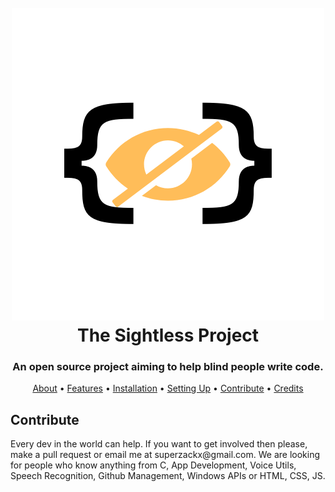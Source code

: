 <h1 align="center">
  <br>
  <a href="https://github.com/superzackx/Sightless"><img src="./assets/%7B%20%7D.png"></a>
  <br>
  The Sightless Project
  <br>
</h1>

<h3 align=center>An open source project aiming to help blind people write code.</h3>

<p align="center">
  <a href="#about">About</a>
  •
  <a href="#features">Features</a>
  •
  <a href="#installation">Installation</a>
  •
  <a href="#setting-up">Setting Up</a>
  •
  <a href="#contribute">Contribute</a>
  •
  <a href="#credits">Credits</a>
</p>

<p align="left" id="contribute">
  <h2>Contribute</h2>
  Every dev in the world can help. If you want to get involved then please, make a pull request or email me at superzackx@gmail.com. We are looking for people who know anything from C, App Development, Voice Utils, Speech Recognition, Github Management, Windows APIs or HTML, CSS, JS.
</p>

